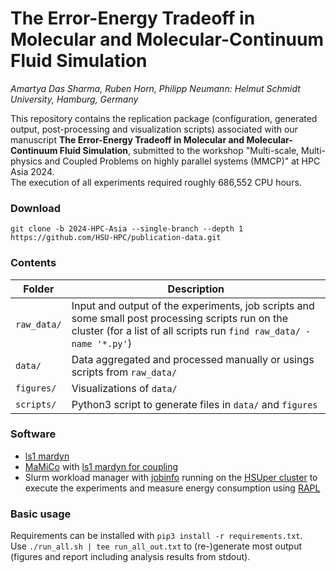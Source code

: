 # The Error-Energy Tradeoff in Molecular and Molecular-Continuum Fluid Simulation
_Amartya Das Sharma, Ruben Horn, Philipp Neumann: Helmut Schmidt University, Hamburg, Germany_

This repository contains the replication package (configuration, generated output, post-processing and visualization scripts) associated with our manuscript **The Error-Energy Tradeoff in Molecular and Molecular-Continuum Fluid Simulation**, submitted to the workshop "Multi-scale, Multi-physics and Coupled Problems on highly parallel systems (MMCP)" at HPC Asia 2024.  
The execution of all experiments required roughly 686,552 CPU hours.

### Download
`git clone -b 2024-HPC-Asia --single-branch --depth 1 https://github.com/HSU-HPC/publication-data.git`

### Contents
| Folder | Description |
|---|---|
|`raw_data/`|Input and output of the experiments, job scripts and some small post processing scripts run on the cluster (for a list of all scripts run `find raw_data/ -name '*.py'`)|
|`data/`|Data aggregated and processed manually or usings scripts from `raw_data/`|
|`figures/`|Visualizations of `data/`|
|`scripts/`|Python3 script to generate files in `data/` and `figures`|

### Software
+ [ls1 mardyn](https://github.com/ls1mardyn/ls1-mardyn/tree/baca393d7)
+ [MaMiCo](https://github.com/HSU-HPC/MaMiCo/tree/3e516cc3) with [ls1 mardyn for coupling](https://github.com/ls1mardyn/ls1-mardyn/tree/31e1e4819)
+ Slurm workload manager with [jobinfo](https://github.com/birc-aeh/slurm-utils/tree/master) running on the [HSUper cluster](https://www.hsu-hh.de/hpc/en/hsuper/) to execute the experiments and measure energy consumption using [RAPL](https://github.com/SchedMD/slurm/blob/master/src/plugins/acct_gather_energy/rapl/acct_gather_energy_rapl.c)

### Basic usage
Requirements can be installed with `pip3 install -r requirements.txt`.  
Use `./run_all.sh | tee run_all_out.txt` to (re-)generate most output (figures and report including analysis results from stdout).

